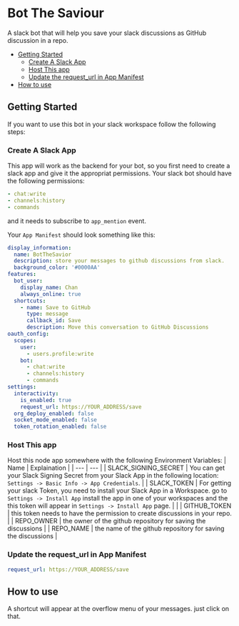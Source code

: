 # Bot The Saviour

A slack bot that will help you save your slack discussions as GitHub discussion in a repo.

- [Getting Started](#getting-started)
  - [Create A Slack App](#create-a-slack-app)
  - [Host This app](#host-this-app)
  - [Update the request_url in App Manifest](#update-the-request-url-in-app-manifest)
- [How to use](#how-to-use)

## Getting Started

If you want to use this bot in your slack workspace follow the following steps:

### Create A Slack App

This app will work as the backend for your bot, so you first need to create a slack app and give it the appropriat permissions.
Your slack bot should have the following permissions:

```yaml
- chat:write
- channels:history
- commands
```

and it needs to subscribe to `app_mention` event.

Your `App Manifest` should look something like this:

```yaml
display_information:
  name: BotTheSavior
  description: store your messages to github discussions from slack.
  background_color: '#0000AA'
features:
  bot_user:
    display_name: Chan
    always_online: true
  shortcuts:
    - name: Save to GitHub
      type: message
      callback_id: Save
      description: Move this conversation to GitHub Discussions
oauth_config:
  scopes:
    user:
      - users.profile:write
    bot:
      - chat:write
      - channels:history
      - commands
settings:
  interactivity:
    is_enabled: true
    request_url: https://YOUR_ADDRESS/save
  org_deploy_enabled: false
  socket_mode_enabled: false
  token_rotation_enabled: false
```

### Host This app

Host this node app somewhere with the following Environment Variables:
| Name | Explaination |
| --- | --- |
| SLACK_SIGNING_SECRET | You can get your Slack Signing Secret from your Slack App in the following location: `Settings -> Basic Info -> App Credentials`. |
| SLACK_TOKEN | For getting your slack Token, you need to install your Slack App in a Workspace. go to `Settings -> Install App` install the app in one of your workspaces and the this token will appear in `Settings -> Install App` page. | |
| GITHUB_TOKEN | this token needs to have the permission to create discussions in your repo. |
| REPO_OWNER | the owner of the github repository for saving the discussions |
| REPO_NAME | the name of the github repository for saving the discussions |

### Update the request_url in App Manifest

```yaml
request_url: https://YOUR_ADDRESS/save
```

## How to use

A shortcut will appear at the overflow menu of your messages. just click on that.
